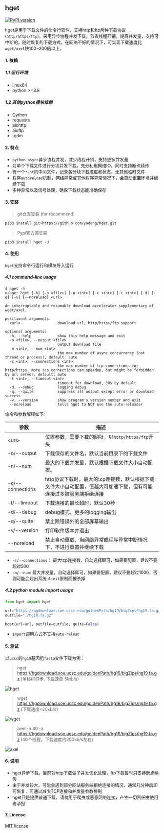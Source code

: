 ## hget

[![PyPI version](https://img.shields.io/pypi/v/hget.svg?logo=pypi&logoColor=FFE873)](https://pypi.python.org/pypi/hget)

hget是用于下载文件的命令行软件，支持http和ftp两种下载协议(`http/https/ftp`)，采用异步协程并发下载，节省线程开销，提高并发量，支持可中断的，随时恢复的下载方式。在网络不好的情况下，可实现下载速度比`wget/axel`快100~200倍以上。



#### 1. 依赖

##### 1.1 运行环境

+ linux64
+ python >=3.8



##### 1.2 其他python模块依赖

+ Cython
+ requests
+ aiohttp
+ aioftp
+ tqdm



#### 2. 特点

+ `python async`异步协程并发，减少线程开销，支持更多并发量
+ 对单个下载文件进行分块并发下载，充分利用网络IO，同时支持断点续传
+ 有一个`*.ht`的中间文件，记录各分块下载进度和状态，无其他临时文件
+ 程序`autoreload`机制，网络异常或其他程序异常情况下，会自动重置环境并继续下载
+ 多种异常以及信号处理，确保下载状态能准确保存



#### 3. 安装 

> git仓库安装  (for recommend)

```shell
pip3 install git+https://github.com/yodeng/hget.git
```

> Pypi官方源安装

```shell
pip3 install hget -U
```



#### 4. 使用

`hget`支持命令行运行和模块导入运行

##### 4.1 command-line usage

```shell
$ hget -h 
usage: hget [-h] [-o <file>] [-n <int>] [-c <int>] [-t <int>] [-d] [-q] [-v] [--noreload] <url>

An interruptable and resumable download accelerator supplementary of wget/axel.

positional arguments:
  <url>                 download url, http/https/ftp support

optional arguments:
  -h, --help            show this help message and exit
  -o <file>, --output <file>
                        output download file
  -n <int>, --num <int>
                        the max number of async concurrency (not thread or process), default: auto
  -c <int>, --connections <int>
                        the max number of tcp connections for http/https. more tcp connections can speedup, but might be forbidden by url server, default: auto
  -t <int>, --timeout <int>
                        timeout for download, 30s by default
  -d, --debug           logging debug
  -q, --quite           suppress all output except error or download success
  -v, --version         show program's version number and exit
  --noreload            tells hget to NOT use the auto-reloader
```

命令和参数解释如下:

| 参数             | 描述                                                         |
| ---------------- | ------------------------------------------------------------ |
| \<url\>          | 位置参数，需要下载的网址，以`http/https/ftp`开头             |
| -o/--output      | 下载保存的文件名，默认当前目录下的下载文件                   |
| -n/--num         | 最大的下载并发量，默认根据下载文件大小自动配置。             |
| -c/--connections | http协议下载时，最大的tcp连接数，默认根据下载文件大小自动配置，值越大可加速下载，但有可能连接过多被服务端拒绝连接 |
| -t/--timeout     | 下载连接的最长超时，默认30秒                                 |
| -d/--debug       | debug模式，更多的logging输出                                 |
| -q/--quite       | 禁止除错误外的全部屏幕输出                                   |
| -v/--version     | 打印软件版本并退出                                           |
| --noreload       | 禁止自动重载，当网络异常或程序异常中断情况下，不进行重置并继续下载 |

+ `-c/--connections`： 最大tcp连接数，自动选择即可，如果要配置，建议不要超过500
+ `-n/--num`:  最大并发量，自动选择即可，如果要配置，建议不要超过1000，否则可能会超出系统`ulimit`限制而被杀掉



##### 4.2 python module import usage

```python
from hget import hget

url="https://hgdownload.soe.ucsc.edu/goldenPath/hg19/bigZips/hg19.fa.gz"
outfile="./hg19.fa.gz"

hget(url=url, outfile=outfile, quite=False)
```

+ `import`调用方式不支持`auto-reload`



#### 5. 测试

以`ucsc`的`hg19`基因组`fasta`文件下载为例：

> hget https://hgdownload.soe.ucsc.edu/goldenPath/hg19/bigZips/hg19.fa.gz                   (单线程异步, 下载速度 5Mb/s)

![hget](https://user-images.githubusercontent.com/18365846/184577883-d4fc8304-8137-4edb-acae-b462ac3f6137.png)

> wget https://hgdownload.soe.ucsc.edu/goldenPath/hg19/bigZips/hg19.fa.gz                 (下载速度<20kb/s)

![wget](https://user-images.githubusercontent.com/18365846/184577877-dd479cac-8c7f-45aa-ae15-ca119d646111.png)

> axel -n 40 -a https://hgdownload.soe.ucsc.edu/goldenPath/hg19/bigZips/hg19.fa.gz       (40个线程，下载速度约200kb/s左右)

![axel](https://user-images.githubusercontent.com/18365846/184577881-357fa27b-d6f1-4ed7-9c11-7004d3085211.png)



#### 6. 说明

+ hget异步下载，目前对http下载做了并发优化处理，ftp下载暂时只支持断点续传
+ 由于并发较大，可能会遇到部分网站服务端拒绝连接的情况，通常几分钟后即可恢复，可通过减少TCP连接和并发量参数控制
+ hget只是提供普通下载，请勿用于爬虫或恶意网络连接，产生一切责任由使用者承担



#### 7. License

[MIT license](https://github.com/yodeng/hget/blob/master/LICENSE)
